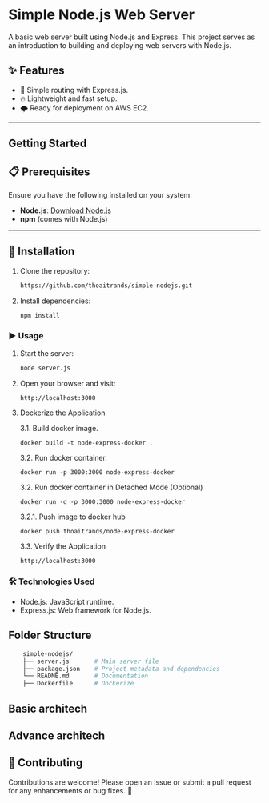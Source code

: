 # Simple Node.js Web Server

A basic web server built using Node.js and Express. This project serves as an introduction to building and deploying web servers with Node.js.

## ✨ Features

- 🚀 Simple routing with Express.js.
- 🔥 Lightweight and fast setup.
- 🌩️ Ready for deployment on AWS EC2.

---

## Getting Started

## 📋 Prerequisites

Ensure you have the following installed on your system:

- **Node.js**: [Download Node.js](https://nodejs.org/)
- **npm** (comes with Node.js)

---

## 📂 Installation

1. Clone the repository:
   ```bash
   https://github.com/thoaitrands/simple-nodejs.git

2. Install dependencies:
    ```bash
    npm install

### ▶️ Usage

1. Start the server:
    ```bash
    node server.js

2. Open your browser and visit:
    ```arduino
    http://localhost:3000
3. Dockerize the Application

    3.1. Build docker image.
    ```
    docker build -t node-express-docker .
    ```
    3.2. Run docker container.
    ```
    docker run -p 3000:3000 node-express-docker
    ```
    3.2. Run docker container in Detached Mode (Optional)
    ```
    docker run -d -p 3000:3000 node-express-docker
    ```
    3.2.1. Push image to docker hub
    ```
    docker push thoaitrands/node-express-docker
    ```
    3.3. Verify the Application
    ```
    http://localhost:3000
    ```

### 🛠️ Technologies Used
- Node.js: JavaScript runtime.
- Express.js: Web framework for Node.js.

## Folder Structure

```bash
    simple-nodejs/
    ├── server.js       # Main server file
    ├── package.json    # Project metadata and dependencies
    └── README.md       # Documentation
    ├── Dockerfile      # Dockerize
```

## Basic architech

## Advance architech

## 🤝 Contributing

Contributions are welcome! Please open an issue or submit a pull request for any enhancements or bug fixes. 🙌
